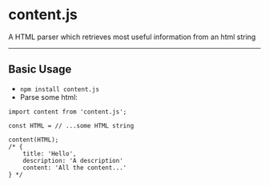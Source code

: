 # content.js

A HTML parser which retrieves most useful information from an html string

---

## Basic Usage

* `npm install content.js`
* Parse some html:
```
import content from 'content.js';

const HTML = // ...some HTML string

content(HTML);
/* {
    title: 'Hello',
    description: 'A description'
    content: 'All the content...'
} */
```
